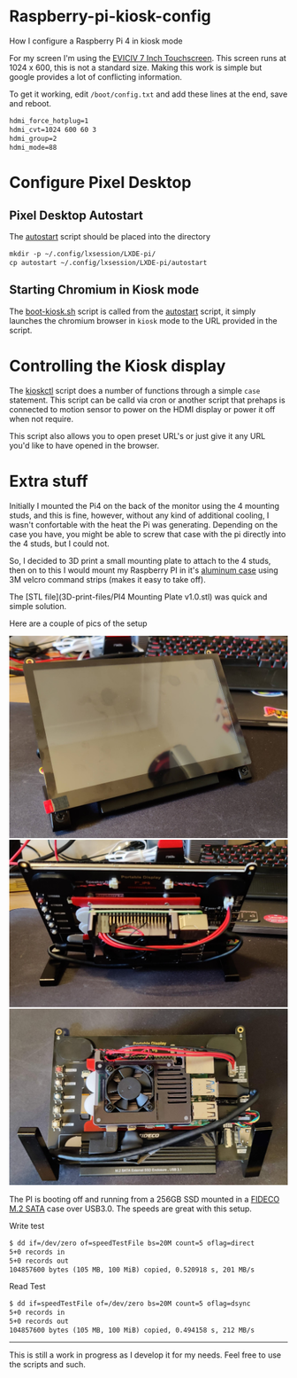 # Raspberry-pi-kiosk-config

How I configure a Raspberry Pi 4 in kiosk mode

For my screen I'm using the [EVICIV 7 Inch Touchscreen](https://www.amazon.co.uk/gp/product/B07Q2LBWYK). This screen runs at 1024 x 600, this is not a standard size. Making this work is simple but google provides a lot of conflicting information.

To get it working, edit `/boot/config.txt` and add these lines at the end, save and reboot.

```
hdmi_force_hotplug=1
hdmi_cvt=1024 600 60 3
hdmi_group=2
hdmi_mode=88
```

# Configure Pixel Desktop

## Pixel Desktop Autostart

The [autostart](autostart) script should be placed into the directory

    mkdir -p ~/.config/lxsession/LXDE-pi/
    cp autostart ~/.config/lxsession/LXDE-pi/autostart

## Starting Chromium in Kiosk mode

The [boot-kiosk.sh](boot-kiosk.sh) script is called from the [autostart](autostart) script, it simply launches the chromium browser in `kiosk` mode to the URL provided in the script.

# Controlling the Kiosk display

The [kioskctl](kioskctl) script does a number of functions through a simple `case` statement. This script can be calld via cron or another script that prehaps is connected to motion sensor to power on the HDMI display or power it off when not require.

This script also allows you to open preset URL's or just give it any URL you'd like to have opened in the browser.

# Extra stuff

Initially I mounted the Pi4 on the back of the monitor using the 4 mounting studs, and this is fine, however, without any kind of additional cooling, I wasn't confortable with the heat the Pi was generating. Depending on the case you have, you might be able to screw that case with the pi directly into the 4 studs, but I could not.

So, I decided to 3D print a small mounting plate to attach to the 4 studs, then on to this I would mount my Raspberry PI in it's [aluminum case](https://www.amazon.co.uk/gp/product/B081R54N7Z) using 3M velcro command strips (makes it easy to take off).

The [STL file](3D-print-files/PI4 Mounting Plate v1.0.stl) was quick and simple solution.

Here are a couple of pics of the setup

![Front](images/front.jpg)
![Back - Standing](images/back-1.jpg)
![Back - Alt view](images/back-2.jpg)

The PI is booting off and running from a 256GB SSD mounted in a [FIDECO M.2 SATA](https://www.amazon.co.uk/gp/product/B07TTG66GW) case over USB3.0. The speeds are great with this setup.

Write test

```
$ dd if=/dev/zero of=speedTestFile bs=20M count=5 oflag=direct
5+0 records in
5+0 records out
104857600 bytes (105 MB, 100 MiB) copied, 0.520918 s, 201 MB/s
```

Read Test

```
$ dd if=speedTestFile of=/dev/zero bs=20M count=5 oflag=dsync
5+0 records in
5+0 records out
104857600 bytes (105 MB, 100 MiB) copied, 0.494158 s, 212 MB/s
```

----
This is still a work in progress as I develop it for my needs. Feel free to use the scripts and such. 